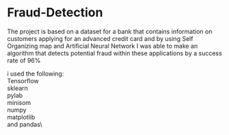 # Fraud-Detection
The project is based on a dataset for a bank that contains information on customers applying for an advanced credit card and by using Self Organizing map and Artificial Neural Network I was able to make an algorithm that detects potential fraud within these applications by a success rate of 96%


i used the following:\
Tensorflow\
sklearn\
pylab\
minisom\
numpy\
matplotlib\
and pandas\
